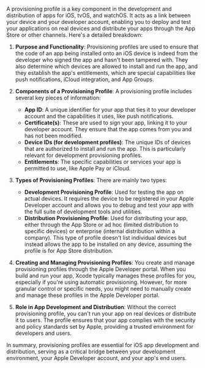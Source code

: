 
A provisioning profile is a key component in the development and distribution of apps for iOS, tvOS, and watchOS. It acts as a link between your device and your developer account, enabling you to deploy and test your applications on real devices and distribute your apps through the App Store or other channels. Here's a detailed breakdown:

1. **Purpose and Functionality**: Provisioning profiles are used to ensure that the code of an app being installed onto an iOS device is indeed from the developer who signed the app and hasn't been tampered with. They also determine which devices are allowed to install and run the app, and they establish the app's entitlements, which are special capabilities like push notifications, iCloud integration, and App Groups.

2. **Components of a Provisioning Profile**: A provisioning profile includes several key pieces of information:
   - **App ID**: A unique identifier for your app that ties it to your developer account and the capabilities it uses, like push notifications.
   - **Certificate(s)**: These are used to sign your app, linking it to your developer account. They ensure that the app comes from you and has not been modified.
   - **Device IDs (for development profiles)**: The unique IDs of devices that are authorized to install and run the app. This is particularly relevant for development provisioning profiles.
   - **Entitlements**: The specific capabilities or services your app is permitted to use, like Apple Pay or iCloud.

3. **Types of Provisioning Profiles**: There are mainly two types:
   - **Development Provisioning Profile**: Used for testing the app on actual devices. It requires the device to be registered in your Apple Developer account and allows you to debug and test your app with the full suite of development tools and utilities.
   - **Distribution Provisioning Profile**: Used for distributing your app, either through the App Store or ad hoc (limited distribution to specific devices) or enterprise (internal distribution within a company). This type of profile doesn't list individual devices but instead allows the app to be installed on any device, assuming the profile is for App Store distribution.

4. **Creating and Managing Provisioning Profiles**: You create and manage provisioning profiles through the Apple Developer portal. When you build and run your app, Xcode typically manages these profiles for you, especially if you're using automatic provisioning. However, for more granular control or specific needs, you might need to manually create and manage these profiles in the Apple Developer portal.

5. **Role in App Development and Distribution**: Without the correct provisioning profile, you can't run your app on real devices or distribute it to users. The profile ensures that your app complies with the security and policy standards set by Apple, providing a trusted environment for developers and users.

In summary, provisioning profiles are essential for iOS app development and distribution, serving as a critical bridge between your development environment, your Apple Developer account, and your app's end users.
